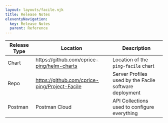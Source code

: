 ```yaml
---
layout: layouts/facile.njk
title: Release Notes
eleventyNavigation:
  key: Release Notes
  parent: Reference
---
```


| Release Type | Location | Description | 
| --- | --- | --- |
| Chart | https://github.com/cprice-ping/helm-charts | Location of the `ping-facile` chart |
| Repo | https://github.com/cprice-ping/Project-Facile | Server Profiles used by the Facile software deployment |
| Postman | Postman Cloud | API Collections used to configure everything |